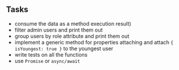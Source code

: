 
## Tasks
- consume the data as a method execution result) 
- filter admin users and print them out
- group users by role attribute and print them out
- implement a generic method for properties attaching and attach `{ isYoungest: true }` to the youngest user
- write tests on all the functions
- use `Promise` or `async/await`
 